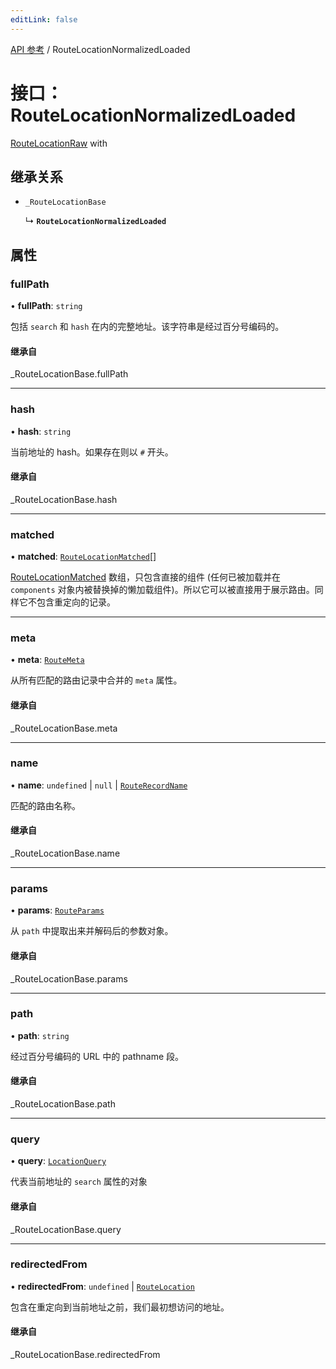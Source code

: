 ```yaml
---
editLink: false
---
```


[API 参考](../index.md) / RouteLocationNormalizedLoaded

# 接口：RouteLocationNormalizedLoaded

<!-- TODO: translation -->

[RouteLocationRaw](../index.md#routelocationraw) with

## 继承关系 

- `_RouteLocationBase`

  ↳ **`RouteLocationNormalizedLoaded`**

## 属性 

### fullPath 

• **fullPath**: `string`

包括 `search` 和 `hash` 在内的完整地址。该字符串是经过百分号编码的。

#### 继承自 

\_RouteLocationBase.fullPath

___

### hash 

• **hash**: `string`

当前地址的 hash。如果存在则以 `#` 开头。

#### 继承自 

\_RouteLocationBase.hash

___

### matched 

• **matched**: [`RouteLocationMatched`](RouteLocationMatched.md)[]

[RouteLocationMatched](RouteLocationMatched.md) 数组，只包含直接的组件 (任何已被加载并在 `components` 对象内被替换掉的懒加载组件)。所以它可以被直接用于展示路由。同样它不包含重定向的记录。

___

### meta 

• **meta**: [`RouteMeta`](RouteMeta.md)

从所有匹配的路由记录中合并的 `meta` 属性。

#### 继承自 

\_RouteLocationBase.meta

___

### name 

• **name**: `undefined` \| ``null`` \| [`RouteRecordName`](../index.md#routerecordname)

匹配的路由名称。

#### 继承自 

\_RouteLocationBase.name

___

### params 

• **params**: [`RouteParams`](../index.md#routeparams)

从 `path` 中提取出来并解码后的参数对象。

#### 继承自 

\_RouteLocationBase.params

___

### path 

• **path**: `string`

经过百分号编码的 URL 中的 pathname 段。

#### 继承自 

\_RouteLocationBase.path

___

### query 

• **query**: [`LocationQuery`](../index.md#locationquery)

代表当前地址的 `search` 属性的对象

#### 继承自 

\_RouteLocationBase.query

___

### redirectedFrom 

• **redirectedFrom**: `undefined` \| [`RouteLocation`](RouteLocation.md)

包含在重定向到当前地址之前，我们最初想访问的地址。

#### 继承自 

\_RouteLocationBase.redirectedFrom
